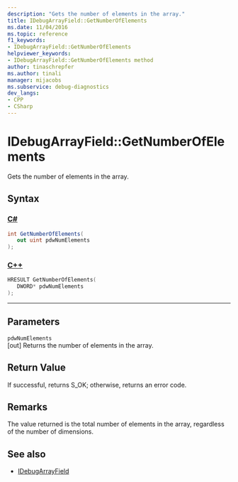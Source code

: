 ```yaml
---
description: "Gets the number of elements in the array."
title: IDebugArrayField::GetNumberOfElements
ms.date: 11/04/2016
ms.topic: reference
f1_keywords:
- IDebugArrayField::GetNumberOfElements
helpviewer_keywords:
- IDebugArrayField::GetNumberOfElements method
author: tinaschrepfer
ms.author: tinali
manager: mijacobs
ms.subservice: debug-diagnostics
dev_langs:
- CPP
- CSharp
---
```

# IDebugArrayField::GetNumberOfElements

Gets the number of elements in the array.

## Syntax

### [C#](#tab/csharp)
```csharp
int GetNumberOfElements(
   out uint pdwNumElements
);
```
### [C++](#tab/cpp)
```cpp
HRESULT GetNumberOfElements( 
   DWORD* pdwNumElements
);
```
---

## Parameters
`pdwNumElements`\
[out] Returns the number of elements in the array.

## Return Value
 If successful, returns S_OK; otherwise, returns an error code.

## Remarks
 The value returned is the total number of elements in the array, regardless of the number of dimensions.

## See also
- [IDebugArrayField](../../../extensibility/debugger/reference/idebugarrayfield.md)
